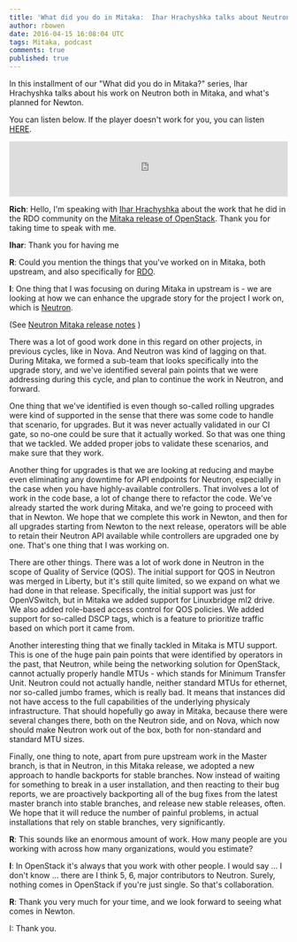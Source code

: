 ```yaml
---
title: 'What did you do in Mitaka:  Ihar Hrachyshka talks about Neutron'
author: rbowen
date: 2016-04-15 16:08:04 UTC
tags: Mitaka, podcast
comments: true
published: true
---
```


In this installment of our "What did you do in Mitaka?" series, Ihar Hrachyshka talks about his work on Neutron both in Mitaka, and what's planned for Newton.

You can listen below. If the player doesn't work for you, you can listen [HERE](http://rdocommunity.podbean.com/mf/web/sipki2/ihar_hrachyshka_mitaka.mp3/).

<iframe id="audio_iframe" src="https://www.podbean.com/media/player/7ximn-5e7230" width="100%" height="100" frameborder="0" scrolling="no"></iframe>

**Rich**: Hello, I'm speaking with [Ihar Hrachyshka](http://tm3.org/64) about the work that he did
in the RDO community on the [Mitaka release of OpenStack](http://releases.openstack.org/mitaka/index.html). Thank you for
taking time to speak with me.

**Ihar**: Thank you for having me

**R**: Could you mention the things that you've worked on in Mitaka, both
upstream, and also specifically for [RDO](http://rdoproject.org).

**I**: One thing that I was focusing on during Mitaka in upstream is - we
are looking at how we can enhance the upgrade story for the project I
work on, which is [Neutron](https://wiki.openstack.org/wiki/Neutron).

(See [Neutron Mitaka release notes](http://docs.openstack.org/releasenotes/neutron/mitaka.html)  )

There was a lot of good work done in this regard on other projects, in
previous cycles, like in Nova. And Neutron was kind of lagging on
that. During Mitaka, we formed a sub-team that looks specifically into
the upgrade story, and we've identified several pain points that we
were addressing during this cycle, and plan to continue the work in
Neutron, and forward.

One thing that we've identified is even though so-called rolling
upgrades were kind of supported in the sense that there was some code
to handle that scenario, for upgrades. But it was never actually
validated in our CI gate, so no-one could be sure that it actually
worked. So that was one thing that we tackled. We added proper jobs to
validate these scenarios, and make sure that they work.

Another thing for upgrades is that we are looking at reducing and
maybe even eliminating any downtime for API endpoints for Neutron,
especially in the case when you have highly-available controllers. That
involves a lot of work in the code base, a lot of change there to
refactor the code. We've already started the work during Mitaka, and
we're going to proceed with that in Newton. We hope that we complete
this work in Newton, and then for all upgrades starting from Newton to
the next release, operators will be able to retain their Neutron API
available while controllers are upgraded one by one. That's one thing
that I was working on.

There are other things. There was a lot of work done in Neutron in the
scope of Quality of Service (QOS). The initial support for QOS in
Neutron was merged in Liberty, but it's still quite limited, so we
expand on what we had done in that release. Specifically, the initial
support was just for OpenVSwitch, but in Mitaka we added support for
Linuxbridge ml2 drive. We also added role-based access control for QOS
policies. We added support for so-called DSCP tags, which is a feature
to prioritize traffic based on which port it came from.

Another interesting thing that we finally tackled in Mitaka is MTU
support. This is one of the huge pain pain points that were identified
by operators in the past, that Neutron, while being the networking
solution for OpenStack, cannot actually properly handle MTUs - which
stands for Minimum Transfer Unit. Neutron could not actually handle,
neither standard MTUs for ethernet, nor so-called jumbo frames, which
is really bad. It means that instances did not have access to the full
capabilities of the underlying physicaly infrastructure. That should
hopefully go away in Mitaka, because there were several changes there,
both on the Neutron side, and on Nova, which now should make Neutron
work out of the box, both for non-standard and standard MTU sizes.

Finally, one thing to note, apart from pure upstream work in the
Master branch, is that in Neutron, in this Mitaka release, we adopted
a new approach to handle backports for stable branches. Now instead of
waiting for something to break in a user installation, and then
reacting to their bug reports, we are proactively backporting all of
the bug fixes from the latest master branch into stable branches, and
release new stable releases, often. We hope that it will reduce the
number of painful problems, in actual installations that rely on stable
branches, very significantly.

**R**: This sounds like an enormous amount of work. How many people are
you working with across how many organizations, would you estimate?

**I**: In OpenStack it's always that you work with other people. I would
say ... I don't know ... there are I think 5, 6, major contributors to
Neutron. Surely, nothing comes in OpenStack if you're just single. So
that's collaboration.

**R**: Thank you very much for your time, and we look forward to seeing
what comes in Newton.

I: Thank you.